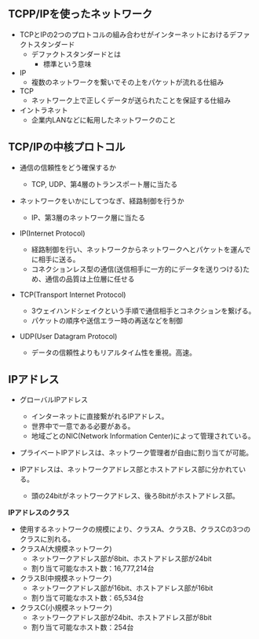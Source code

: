 ## TCPP/IPを使ったネットワーク
- TCPとIPの2つのプロトコルの組み合わせがインターネットにおけるデファクトスタンダード
  - デファクトスタンダードとは
    - 標準という意味
- IP
  - 複数のネットワークを繋いでその上をパケットが流れる仕組み
- TCP
  - ネットワーク上で正しくデータが送られたことを保証する仕組み
- イントラネット
  - 企業内LANなどに転用したネットワークのこと

## TCP/IPの中核プロトコル
- 通信の信頼性をどう確保するか
  - TCP, UDP、第4層のトランスポート層に当たる
- ネットワークをいかにしてつなぎ、経路制御を行うか
  - IP、第3層のネットワーク層に当たる

- IP(Internet Protocol)
  - 経路制御を行い、ネットワークからネットワークへとパケットを運んでに相手に送る。
  - コネクションレス型の通信(送信相手に一方的にデータを送りつける)ため、通信の品質は上位層に任せる
- TCP(Transport Internet Protocol)
  - 3ウェイハンドシェイクという手順で通信相手とコネクションを繋げる。
  - パケットの順序や送信エラー時の再送などを制御
- UDP(User Datagram Protocol)
  - データの信頼性よりもリアルタイム性を重視。高速。

## IPアドレス
- グローバルIPアドレス
  - インターネットに直接繋がれるIPアドレス。
  - 世界中で一意である必要がある。
  - 地域ごとのNIC(Network Information Center)によって管理されている。
- プライベートIPアドレスは、ネットワーク管理者が自由に割り当てが可能。

- IPアドレスは、ネットワークアドレス部とホストアドレス部に分かれている。
  - 頭の24bitがネットワークアドレス、後ろ8bitがホストアドレス部。

**IPアドレスのクラス**
- 使用するネットワークの規模により、クラスA、クラスB、クラスCの3つのクラスに別れる。
- クラスA(大規模ネットワーク)
  - ネットワークアドレス部が8bit、ホストアドレス部が24bit
  - 割り当て可能なホスト数：16,777,214台
- クラスB(中規模ネットワーク)
  - ネットワークアドレス部が16bit、ホストアドレス部が16bit
  - 割り当て可能なホスト数：65,534台
- クラスC(小規模ネットワーク)
  - ネットワークアドレス部が24bit、ホストアドレス部が8bit
  - 割り当て可能なホスト数：254台
